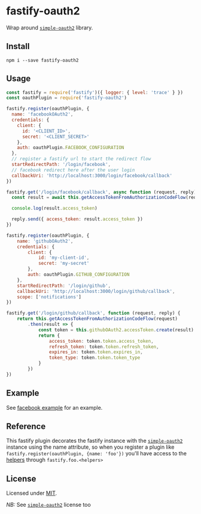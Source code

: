 # fastify-oauth2

Wrap around [`simple-oauth2`](https://github.com/lelylan/simple-oauth2) library.

## Install

```
npm i --save fastify-oauth2
```

## Usage

```js
const fastify = require('fastify')({ logger: { level: 'trace' } })
const oauthPlugin = require('fastify-oauth2')

fastify.register(oauthPlugin, {
  name: 'facebookOAuth2',
  credentials: {
    client: {
      id: '<CLIENT_ID>',
      secret: '<CLIENT_SECRET>'
    },
    auth: oauthPlugin.FACEBOOK_CONFIGURATION
  },
  // register a fastify url to start the redirect flow
  startRedirectPath: '/login/facebook',
  // facebook redirect here after the user login
  callbackUri: 'http://localhost:3000/login/facebook/callback'
})

fastify.get('/login/facebook/callback', async function (request, reply) {
  const result = await this.getAccessTokenFromAuthorizationCodeFlow(request)

  console.log(result.access_token)

  reply.send({ access_token: result.access_token })
})

fastify.register(oauthPlugin, {
	name: 'githubOAuth2',
	credentials: {
		client: {
			id: 'my-client-id',
			secret: 'my-secret'
		},
		auth: oauthPlugin.GITHUB_CONFIGURATION
	},
	startRedirectPath: '/login/github',
	callbackUri: 'http://localhost:3000/login/github/callback',
	scope: ['notifications']
})

fastify.get('/login/github/callback', function (request, reply) {
	return this.getAccessTokenFromAuthorizationCodeFlow(request)
		.then(result => {
			const token = this.githubOAuth2.accessToken.create(result)
			return {
				access_token: token.token.access_token,
				refresh_token: token.token.refresh_token,
				expires_in: token.token.expires_in,
				token_type: token.token.token_type
			}
		})
})

```

## Example

See [facebook example](./examples/facebook.js) for an example.

## Reference

This fastify plugin decorates the fastify instance with the [`simple-oauth2`](https://github.com/lelylan/simple-oauth2)
instance using the name attribute, so when you register a plugin like `fastify.register(oauthPlugin, {name: 'foo'})` you'll have access to the
[helpers](https://github.com/lelylan/simple-oauth2#helpers) through
`fastify.foo.<helpers>`

## License

Licensed under [MIT](./LICENSE).

*NB:* See [`simple-oauth2`](https://github.com/lelylan/simple-oauth2) license too
